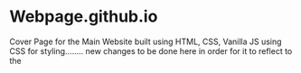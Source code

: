 # Webpage.github.io


Cover Page for the Main Website built using HTML, CSS, Vanilla JS using CSS for styling........
new changes to be done here in order for it to reflect to the
 
